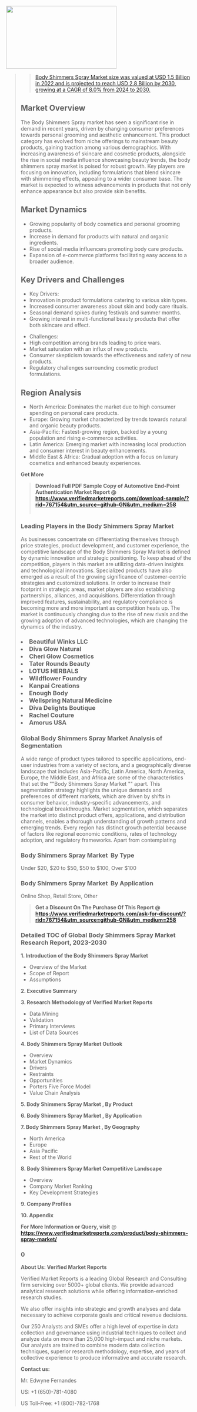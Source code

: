<img src="https://ffe5etoiles.com/wp-content/uploads/2024/12/MST1-300x171.png" alt="" width="300" height="171" class="alignnone size-medium wp-image-20088" /><blockquote id="" class=""><a href="https://www.verifiedmarketreports.com/download-sample/?rid=870216&utm_source=github-GN&utm_medium=258" target="_blank"><blockquote id="" class=""><a href="https://www.verifiedmarketreports.com/download-sample/?rid=767154&utm_source=github-GN&utm_medium=258" target="_blank">Body Shimmers Spray Market size was valued at USD 1.5 Billion in 2022 and is projected to reach USD 2.8 Billion by 2030, growing at a CAGR of 8.0% from 2024 to 2030.</a></blockquote><p><h2>Market Overview</h2><p>The Body Shimmers Spray market has seen a significant rise in demand in recent years, driven by changing consumer preferences towards personal grooming and aesthetic enhancement. This product category has evolved from niche offerings to mainstream beauty products, gaining traction among various demographics. With increasing awareness of skincare and cosmetic products, alongside the rise in social media influence showcasing beauty trends, the body shimmers spray market is poised for robust growth. Key players are focusing on innovation, including formulations that blend skincare with shimmering effects, appealing to a wider consumer base. The market is expected to witness advancements in products that not only enhance appearance but also provide skin benefits.</p><h2>Market Dynamics</h2><ul> <li>Growing popularity of body cosmetics and personal grooming products.</li> <li>Increase in demand for products with natural and organic ingredients.</li> <li>Rise of social media influencers promoting body care products.</li> <li>Expansion of e-commerce platforms facilitating easy access to a broader audience.</li></ul><h2>Key Drivers and Challenges</h2><ul> <li>Key Drivers:</li> <li>Innovation in product formulations catering to various skin types.</li> <li>Increased consumer awareness about skin and body care rituals.</li> <li>Seasonal demand spikes during festivals and summer months.</li> <li>Growing interest in multi-functional beauty products that offer both skincare and effect.</li></ul><ul> <li>Challenges:</li> <li>High competition among brands leading to price wars.</li> <li>Market saturation with an influx of new products.</li> <li>Consumer skepticism towards the effectiveness and safety of new products.</li> <li>Regulatory challenges surrounding cosmetic product formulations.</li></ul><h2>Region Analysis</h2><ul> <li>North America: Dominates the market due to high consumer spending on personal care products.</li> <li>Europe: Growing market characterized by trends towards natural and organic beauty products.</li> <li>Asia-Pacific: Fastest-growing region, backed by a young population and rising e-commerce activities.</li> <li>Latin America: Emerging market with increasing local production and consumer interest in beauty enhancements.</li> <li>Middle East & Africa: Gradual adoption with a focus on luxury cosmetics and enhanced beauty experiences.</li></ul><p><strong>Get More</strong></p></p><blockquote id="" class=""><strong>Download Full PDF Sample Copy of Automotive End-Point Authentication Market Report @ <a href="https://www.verifiedmarketreports.com/download-sample/?rid=767154&utm_source=github-GN&utm_medium=258" target="_blank">https://www.verifiedmarketreports.com/download-sample/?rid=767154&utm_source=github-GN&utm_medium=258</a></strong><br /><br /></blockquote><h3 id="" class="">Leading Players in the&nbsp;Body Shimmers Spray Market </h3><p>As businesses concentrate on differentiating themselves through price strategies, product development, and customer experience, the competitive landscape of the Body Shimmers Spray Market is defined by dynamic innovation and strategic positioning. To keep ahead of the competition, players in this market are utilizing data-driven insights and technological innovations. Specialized products have also emerged as a result of the growing significance of customer-centric strategies and customized solutions. In order to increase their footprint in strategic areas, market players are also establishing partnerships, alliances, and acquisitions. Differentiation through improved features, sustainability, and regulatory compliance is becoming more and more important as competition heats up. The market is continuously changing due to the rise of new rivals and the growing adoption of advanced technologies, which are changing the dynamics of the industry.</p><h3 class=""><li>Beautiful Winks LLC</li><li> Diva Glow Natural</li><li> Cheri Glow Cosmetics</li><li> Tater Rounds Beauty</li><li> LOTUS HERBALS</li><li> Wildflower Foundry</li><li> Kanpai Creations</li><li> Enough Body</li><li> Wellspring Natural Medicine</li><li> Diva Delights Boutique</li><li> Rachel Couture</li><li> Amorus USA</h3><h3 id="" class="">Global&nbsp;Body Shimmers Spray Market Analysis of Segmentation</h3><p id="" class="">A wide range of product types tailored to specific applications, end-user industries from a variety of sectors, and a geographically diverse landscape that includes Asia-Pacific, Latin America, North America, Europe, the Middle East, and Africa are some of the characteristics that set the ""Body Shimmers Spray Market "" apart. This segmentation strategy highlights the unique demands and preferences of different markets, which are driven by shifts in consumer behavior, industry-specific advancements, and technological breakthroughs. Market segmentation, which separates the market into distinct product offers, applications, and distribution channels, enables a thorough understanding of growth patterns and emerging trends. Every region has distinct growth potential because of factors like regional economic conditions, rates of technology adoption, and regulatory frameworks. Apart from contemplating</p><h3 id="" class="">Body Shimmers Spray Market &nbsp;By Type</h3><p>Under $20, $20 to $50, $50 to $100, Over $100</p><h3 id="" class="">Body Shimmers Spray Market &nbsp;By Application</h3><p class="">Online Shop, Retail Store, Other</p><blockquote id="" class=""><strong>Get a Discount On The Purchase Of This Report @ <a href="https://www.verifiedmarketreports.com/download-sample/?rid=767154&utm_source=github-GN&utm_medium=258" target="_blank">https://www.verifiedmarketreports.com/ask-for-discount/?rid=767154&utm_source=github-GN&utm_medium=258</a></strong></blockquote><h3 id="" class="">Detailed TOC of Global Body Shimmers Spray Market Research Report, 2023-2030</h3><p id="" class=""><strong>1. Introduction of the Body Shimmers Spray Market </strong></p><ul><li>Overview of the Market</li><li>Scope of Report</li><li>Assumptions</li></ul><p id="" class=""><strong>2. Executive Summary</strong></p><p id="" class=""><strong>3. Research Methodology of Verified Market Reports</strong></p><ul><li>Data Mining</li><li>Validation</li><li>Primary Interviews</li><li>List of Data Sources</li></ul><p id="" class=""><strong>4. Body Shimmers Spray Market Outlook</strong></p><ul><li>Overview</li><li>Market Dynamics</li><li>Drivers</li><li>Restraints</li><li>Opportunities</li><li>Porters Five Force Model</li><li>Value Chain Analysis</li></ul><p id="" class=""><strong>5. Body Shimmers Spray Market , By Product</strong></p><p id="" class=""><strong>6. Body Shimmers Spray Market , By Application</strong></p><p id="" class=""><strong>7. Body Shimmers Spray Market , By Geography</strong></p><ul><li>North America</li><li>Europe</li><li>Asia Pacific</li><li>Rest of the World</li></ul><p id="" class=""><strong>8. Body Shimmers Spray Market Competitive Landscape</strong></p><ul><li>Overview</li><li>Company Market Ranking</li><li>Key Development Strategies</li></ul><p id="" class=""><strong>9. Company Profiles</strong></p><p id="" class=""><strong>10. Appendix</strong></p><p><strong>For More Information or Query, visit</strong>&nbsp;@ <strong><a href="https://www.verifiedmarketreports.com/product/body-shimmers-spray-market/" target="_blank">https://www.verifiedmarketreports.com/product/body-shimmers-spray-market/</a></strong></p><h3 id="" class="">0</h3><p id="" class=""><strong>About Us: Verified Market Reports</strong></p><p id="" class="">Verified Market Reports is a leading Global Research and Consulting firm servicing over 5000+ global clients. We provide advanced analytical research solutions while offering information-enriched research studies.</p><p id="" class="">We also offer insights into strategic and growth analyses and data necessary to achieve corporate goals and critical revenue decisions.</p><p id="" class="">Our 250 Analysts and SMEs offer a high level of expertise in data collection and governance using industrial techniques to collect and analyze data on more than 25,000 high-impact and niche markets. Our analysts are trained to combine modern data collection techniques, superior research methodology, expertise, and years of collective experience to produce informative and accurate research.</p><p id="" class=""><strong>Contact us:</strong></p><p id="" class="">Mr. Edwyne Fernandes</p><p id="" class="">US: +1 (650)-781-4080</p><p id="" class="">US Toll-Free: +1 (800)-782-1768</p>
